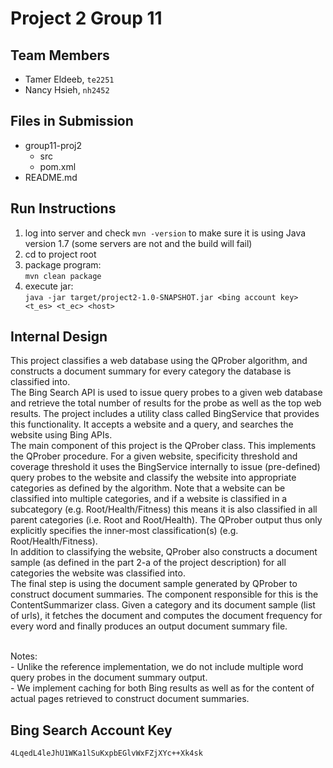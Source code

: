 # Project 2 Group 11

## Team Members
- Tamer Eldeeb, `te2251`
- Nancy Hsieh, `nh2452`


## Files in Submission
- group11-proj2
	- src
	- pom.xml
- README.md


## Run Instructions

1. log into server and check `mvn -version` to make sure it is using Java version 1.7 (some servers are not and the build will fail)
2. cd to project root
3. package program: <br/>`mvn clean package`
4. execute jar: <br/>`java -jar target/project2-1.0-SNAPSHOT.jar <bing account key> <t_es> <t_ec> <host>`



## Internal Design
This project classifies a web database using the QProber algorithm, and constructs a document summary for every category the database is classified into.
<br/>
The Bing Search API is used to issue query probes to a given web database and retrieve the total number of results for the probe as well as the top web results. The project includes a utility class called BingService that provides this functionality. It accepts a website and a query, and searches the website using Bing APIs.
<br/>
The main component of this project is the QProber class. This implements the QProber procedure. For a given website, specificity threshold and coverage threshold it uses the BingService internally to issue (pre-defined) query probes to the website and classify the website into appropriate categories as defined by the algorithm. Note that a website can be classified into multiple categories, and if a website is classified in a subcategory (e.g. Root/Health/Fitness) this means it is also classified in all parent categories (i.e. Root and Root/Health). The QProber output thus only explicitly specifies the inner-most classification(s) (e.g. Root/Health/Fitness).
<br/>
In addition to classifying the website, QProber also constructs a document sample (as defined in the part 2-a of the project description) for all categories the website was classified into.
<br/>
The final step is using the document sample generated by QProber to construct document summaries. The component responsible for this is the ContentSummarizer class. Given a category and its document sample (list of urls), it fetches the document and computes the document frequency for every word and finally produces an output document summary file.


<br/>
Notes: <br/>
- Unlike the reference implementation, we do not include multiple word query probes in the document summary output. <br/>
- We implement caching for both Bing results as well as for the content of actual pages retrieved to construct document summaries.

## Bing Search Account Key
`4LqedL4leJhU1WKa1lSuKxpbEGlvWxFZjXYc++Xk4sk`
